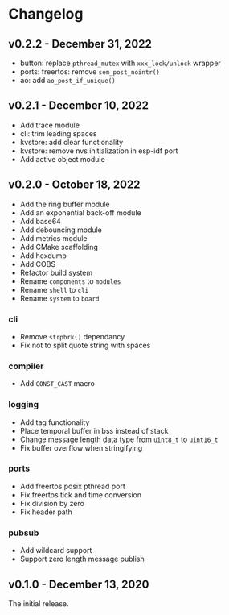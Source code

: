 # Changelog
## v0.2.2 - December 31, 2022
- button: replace `pthread_mutex` with `xxx_lock/unlock` wrapper
- ports: freertos: remove `sem_post_nointr()`
- ao: add `ao_post_if_unique()`

## v0.2.1 - December 10, 2022
- Add trace module
- cli: trim leading spaces
- kvstore: add clear functionality
- kvstore: remove nvs initialization in esp-idf port
- Add active object module

## v0.2.0 - October 18, 2022
- Add the ring buffer module
- Add an exponential back-off module
- Add base64
- Add debouncing module
- Add metrics module
- Add CMake scaffolding
- Add hexdump
- Add COBS
- Refactor build system
- Rename `components` to `modules`
- Rename `shell` to `cli`
- Rename `system` to `board`
### cli
- Remove `strpbrk()` dependancy
- Fix not to split quote string with spaces
### compiler
- Add `CONST_CAST` macro
### logging
- Add tag functionality
- Place temporal buffer in bss instead of stack
- Change message length data type from `uint8_t` to `uint16_t`
- Fix buffer overflow when stringifying
### ports
- Add freertos posix pthread port 
- Fix freertos tick and time conversion
- Fix division by zero
- Fix header path
### pubsub
- Add wildcard support
- Support zero length message publish

## v0.1.0 - December 13, 2020
The initial release.
